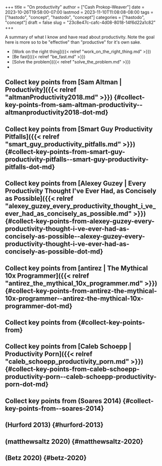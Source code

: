 +++
title = "On productivity"
author = ["Cash Prokop-Weaver"]
date = 2023-10-26T19:58:00-07:00
lastmod = 2023-11-10T11:08:08-08:00
tags = ["hastodo", "concept", "hastodo", "concept"]
categories = ["hastodo", "concept"]
draft = false
slug = "23c8e47c-cafc-4d08-8018-14f6d22a1c82"
+++

A summary of what I know and have read about productivity. Note the goal here is more so to be "effective" than "productive" for it's own sake.

-   [Work on the right thing]({{< relref "work_on_the_right_thing.md" >}})
-   [Be fast]({{< relref "be_fast.md" >}})
-   [Solve the problem]({{< relref "solve_the_problem.md" >}})
-


## Collect key points from [Sam Altman | Productivity]({{< relref "altmanProductivity2018.md" >}}) {#collect-key-points-from-sam-altman-productivity--altmanproductivity2018-dot-md}


## Collect key points from [Smart Guy Productivity Pitfalls]({{< relref "smart_guy_productivity_pitfalls.md" >}}) {#collect-key-points-from-smart-guy-productivity-pitfalls--smart-guy-productivity-pitfalls-dot-md}


## Collect key points from [Alexey Guzey | Every Productivity Thought I've Ever Had, as Concisely as Possible]({{< relref "alexey_guzey_every_productivity_thought_i_ve_ever_had_as_concisely_as_possible.md" >}}) {#collect-key-points-from-alexey-guzey-every-productivity-thought-i-ve-ever-had-as-concisely-as-possible--alexey-guzey-every-productivity-thought-i-ve-ever-had-as-concisely-as-possible-dot-md}


## Collect key points from [antirez | The Mythical 10x Programmer]({{< relref "antirez_the_mythical_10x_programmer.md" >}}) {#collect-key-points-from-antirez-the-mythical-10x-programmer--antirez-the-mythical-10x-programmer-dot-md}


## Collect key points from {#collect-key-points-from}


## Collect key points from [Caleb Schoepp | Productivity Porn]({{< relref "caleb_schoepp_productivity_porn.md" >}}) {#collect-key-points-from-caleb-schoepp-productivity-porn--caleb-schoepp-productivity-porn-dot-md}


## Collect key points from (Soares 2014) {#collect-key-points-from--soares-2014}


## (Hurford 2013) {#hurford-2013}


## (matthewsaltz 2020) {#matthewsaltz-2020}


## (Betz 2020) {#betz-2020}
